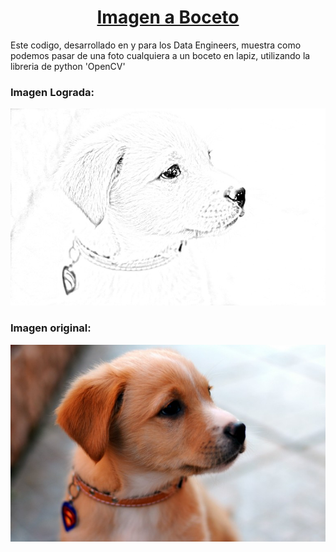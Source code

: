 <h1 align='center'><ins>
Imagen a Boceto </ins></h1>

Este codigo, desarrollado en y para los Data Engineers, muestra como podemos pasar de una foto cualquiera a un boceto en lapiz, utilizando la libreria de python 'OpenCV'
### Imagen Lograda: 
![Imagen a boceto](imagen_final/dog_pencil.jpg)

### Imagen original: 

![Imagen original](Imagen_original/dog.jpg)
